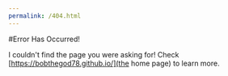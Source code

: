```yaml
---
permalink: /404.html
---
```


#Error Has Occurred!

I couldn't find the page you were asking for! Check [https://bobthegod78.github.io/](the home page) to learn more.



